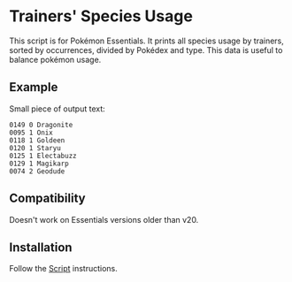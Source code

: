 # Trainers' Species Usage
This script is for Pokémon Essentials. It prints all species usage by trainers, sorted by occurrences, divided by Pokédex and type. This data is useful to balance pokémon usage.

## Example
Small piece of output text:

    0149 0 Dragonite
    0095 1 Onix
    0118 1 Goldeen
    0120 1 Staryu
    0125 1 Electabuzz
    0129 1 Magikarp
    0074 2 Geodude

## Compatibility
Doesn't work on Essentials versions older than v20.

## Installation
Follow the [Script](/Script.rb) instructions.